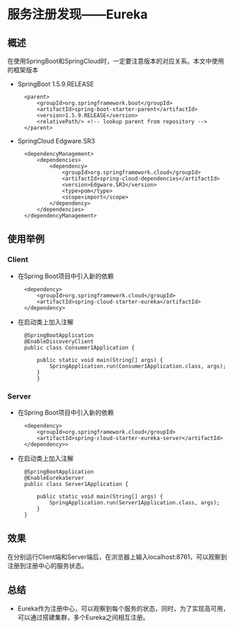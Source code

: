 # 服务注册发现——Eureka

## 概述
在使用SpringBoot和SpringCloud时，一定要注意版本的对应关系。本文中使用的框架版本 

+ SpringBoot 1.5.9.RELEASE

		<parent>
	        <groupId>org.springframework.boot</groupId>
	        <artifactId>spring-boot-starter-parent</artifactId>
	        <version>1.5.9.RELEASE</version>
	        <relativePath/> <!-- lookup parent from repository -->
	    </parent>

+ SpringCloud Edgware.SR3

		<dependencyManagement>
	        <dependencies>
	            <dependency>
	                <groupId>org.springframework.cloud</groupId>
	                <artifactId>spring-cloud-dependencies</artifactId>
	                <version>Edgware.SR3</version>
	                <type>pom</type>
	                <scope>import</scope>
	            </dependency>
	        </dependencies>
	    </dependencyManagement>

## 使用举例
### Client
+ 在Spring Boot项目中引入新的依赖

		<dependency>
            <groupId>org.springframework.cloud</groupId>
            <artifactId>spring-cloud-starter-eureka</artifactId>
        </dependency>

+ 在启动类上加入注解

		@SpringBootApplication
		@EnableDiscoveryClient
		public class Consumer1Application {
		
		    public static void main(String[] args) {
		        SpringApplication.run(Consumer1Application.class, args);
		    }
			}
### Server

+ 在Spring Boot项目中引入新的依赖

		<dependency>
            <groupId>org.springframework.cloud</groupId>
            <artifactId>spring-cloud-starter-eureka-server</artifactId>
        </dependency>>

+ 在启动类上加入注解

		@SpringBootApplication
		@EnableEurekaServer
		public class Server1Application {
		
		    public static void main(String[] args) {
		        SpringApplication.run(Server1Application.class, args);
		    }
		}

## 效果

在分别运行Client端和Server端后，在浏览器上输入localhost:8761，可以观察到注册到注册中心的服务状态。

## 总结

+ Eureka作为注册中心，可以观察到每个服务的状态，同时，为了实现高可用，可以通过搭建集群，多个Eureka之间相互注册。